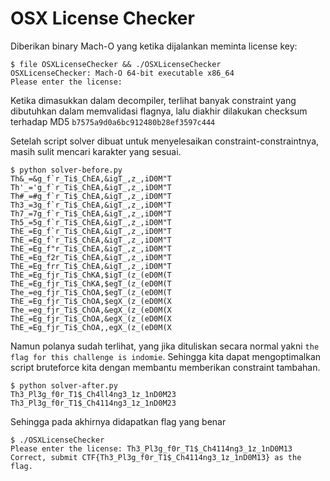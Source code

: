 # OSX License Checker


Diberikan binary Mach-O yang ketika dijalankan meminta license key:
```
$ file OSXLicenseChecker && ./OSXLicenseChecker
OSXLicenseChecker: Mach-O 64-bit executable x86_64
Please enter the license: 
```


Ketika dimasukkan dalam decompiler, terlihat banyak constraint yang dibutuhkan dalam memvalidasi flagnya, lalu diakhir dilakukan checksum terhadap MD5 `b7575a9d0a6bc912480b28ef3597c444`



Setelah script solver dibuat untuk menyelesaikan constraint-constraintnya, masih sulit mencari karakter yang sesuai.
```
$ python solver-before.py
Th&_=&g_f`r_Ti$_ChEA,&igT_,z_,iD0M"T
Th'_='g_f`r_Ti$_ChEA,&igT_,z_,iD0M"T
Th#_=#g_f`r_Ti$_ChEA,&igT_,z_,iD0M"T
Th3_=3g_f`r_Ti$_ChEA,&igT_,z_,iD0M"T
Th7_=7g_f`r_Ti$_ChEA,&igT_,z_,iD0M"T
Th5_=5g_f`r_Ti$_ChEA,&igT_,z_,iD0M"T
ThE_=Eg_f`r_Ti$_ChEA,&igT_,z_,iD0M"T
ThE_=Eg_f`r_Ti$_ChEA,&igT_,z_,iD0M"T
ThE_=Eg_f"r_Ti$_ChEA,&igT_,z_,iD0M"T
ThE_=Eg_f2r_Ti$_ChEA,&igT_,z_,iD0M"T
ThE_=Eg_frr_Ti$_ChEA,&igT_,z_,iD0M"T
ThE_=Eg_fjr_Ti$_ChKA,$igT_(z_(eD0M(T
ThE_=Eg_fjr_Ti$_ChKA,$egT_(z_(eD0M(T
The_=eg_fjr_Ti$_ChOA,$egT_(z_(eD0M(T
ThE_=Eg_fjr_Ti$_ChOA,$egX_(z_(eD0M(X
The_=eg_fjr_Ti$_ChOA,&egX_(z_(eD0M(X
ThE_=Eg_fjr_Ti$_ChOA,&egX_(z_(eD0M(X
ThE_=Eg_fjr_Ti$_ChOA,,egX_(z_(eD0M(X
```


Namun polanya sudah terlihat, yang jika dituliskan secara normal yakni `the flag for this challenge is indomie`. Sehingga kita dapat mengoptimalkan script bruteforce kita dengan membantu memberikan constraint tambahan.
```
$ python solver-after.py
Th3_Pl3g_f0r_T1$_Ch4ll4ng3_1z_1nD0M23
Th3_Pl3g_f0r_T1$_Ch4114ng3_1z_1nD0M23
```


Sehingga pada akhirnya didapatkan flag yang benar
```
$ ./OSXLicenseChecker
Please enter the license: Th3_Pl3g_f0r_T1$_Ch4114ng3_1z_1nD0M13
Correct, submit CTF{Th3_Pl3g_f0r_T1$_Ch4114ng3_1z_1nD0M13} as the flag.
```